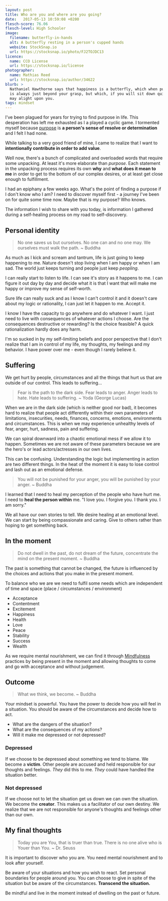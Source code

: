 ```yaml
---
layout: post
title: Who are you and where are you going?
date:   2017-05-13 10:59:08 +0200
flesch-score: 76.06
flesch-level: High Schooler
image:
  filename: butterfly-in-hands
  alt: A butterfly resting in a person's cupped hands
  website: StockSnap.io
  url: https://stocksnap.io/photo/FJ2TOJDC13
licence:
  name: CCO License
  url: https://stocksnap.io/license
photographer:
  name: Mathias Reed
  url: https://stocksnap.io/author/34622
blurb: >
  Nathaniel Hawthorne says that happiness is a butterfly, which when pursued,
  is always just beyond your grasp, but which, if you will sit down quietly,
  may alight upon you.
tags: mindset
---
```


I've been plagued for years for trying to find purpose in life. This
desperation has left me exhausted as I a played a cyclic game.
I tormented myself because [purpose](https://www.google.com/search?q=define%3Apurpose)
is **a person's sense of resolve or determination** and I felt I had none.

While talking to a very good friend of mine, I came to realize that I want to
**intentionally contribute in order to add value**.

Well now, there's a bunch of complicated and overloaded words that require
some unpacking. At least it's more elaborate than *purpose*. Each statement
in the unpacking process requires its own **why** and **what does it mean to
me** in order to get to the bottom of our complex desires, or at least get
close enough to fulfillment.

I had an epiphany a few weeks ago. What's the point of finding a purpose if I
don't know who I am? I need to discover myself first - a journey I've been on
for quite some time now. Maybe that is my purpose? Who knows.

The information I wish to share with you today, is information I gathered during
a self-healing process on my road to self-discovery.

## Personal identity

> No one saves us but ourselves. No one can and no one may.
  We ourselves must walk the path. ~ Buddha

As much as I kick and scream and tantrum, life is just going to keep happening to me.
Nature doesn't stop living when I am happy or when I am sad. The world just keeps
turning and people just keep *peopling*.

I can really start to listen to life. I can see it's story as it happens to me. I can
figure it out day by day and decide what it is that I want that will make me
happy or improve my sense of self-worth.

Sure life can really suck and as I know I can't control it and it doesn't care
about my logic or rationality, I can just let it happen to me. Accept it.

I know I have the capacity to go anywhere and do whatever I want.
I just need to live with consequences of whatever actions I choose. Are the
consequences destructive or rewarding? Is the choice feasible? A quick
rationalization hardly does any harm.

I'm so sucked in by my self-limiting beliefs and poor perspective that I don't
realize that I am in control of my life, my thoughts, my feelings and my behavior.
I have power over me - even though I rarely believe it.

## Suffering

We get hurt by people, circumstances and all the things that hurt us that are
outside of our control. This leads to suffering...

> Fear is the path to the dark side. Fear leads to anger. Anger leads to hate.
  Hate leads to suffering. ~ Yoda (George Lucas)

When we are in the dark side (which is neither good nor bad), it becomes hard
to realize that people act differently within their
own parameters of limitations, insecurities, needs, finances, concerns, emotions,
environments and circumstances. This is when we may experience unhealthy levels
of fear, anger, hurt, sadness, pain and suffering.

We can spiral downward into a chaotic emotional mess if we allow it to happen.
Sometimes we are not aware of these parameters because we are the hero's or lead
actors/actresses in our own lives.

This can be confusing. Understanding the logic but implementing in action are
two different things. In the heat of the moment it is easy to lose control
and lash out as an emotional defense.

> You will not be punished for your anger, you will be punished by your anger.
  ~ Buddha

I learned that I need to heal my perception of the people who have hurt me.
I need to **heal the person within** me.
"I love you. I forgive you. I thank you. I am sorry."

We all have our own stories to tell. We desire healing at an emotional level. We
can start by being compassionate and caring. Give to others rather than hoping
to get something back.

## In the moment

> Do not dwell in the past, do not dream of the future, concentrate the mind
  on the present moment. ~ Buddha

The past is something that cannot be changed, the future is influenced by the
choices and actions that you make in the present moment.

To balance who we are we need to fulfil some needs which are independent of
time and space (place / circumstances / environment)

* Acceptance
* Contentment
* Excitement
* Happiness
* Health
* Love
* Peace
* Stability
* Success
* Wealth

As we require mental nourishment, we can find it through
[Mindfulness](/blog/a-mindful-day-of-happiness/) practices by being present
in the moment and allowing thoughts to come and go with acceptance and without
judgement.

## Outcome

> What we think, we become. ~ Buddha

Your mindset is powerful. You have the power to decide how you will feel in
a situation. You should be aware of the circumstances and decide how to act.

 * What are the dangers of the situation?
 * What are the consequences of my actions?
 * Will it make me depressed or not depressed?

### Depressed

If we choose to be depressed about something we tend to blame. We become a
**victim**. Other people are accused and held responsible for our thoughts
and feelings. *They* did this to me. *They* could have handled the situation
better.

### Not depressed

If we choose not to let the situation get us down we can own the situation.
We become the **creator**. This makes us a facilitator of our own destiny.
We realize that we are not responsible for anyone's thoughts and feelings other
than our own.

## My final thoughts

> Today you are You, that is truer than true.
  There is no one alive who is Youer than You. ~ Dr. Seuss

It is important to discover who you are. You need mental nourishment and to look
after yourself.

Be aware of your situations and how you wish to react. Set personal boundaries
for people around you. You can choose to give in spite of the situation but
be aware of the circumstances. **Transcend the situation.**

Be mindful and live in the moment instead of dwelling on the past or future.
